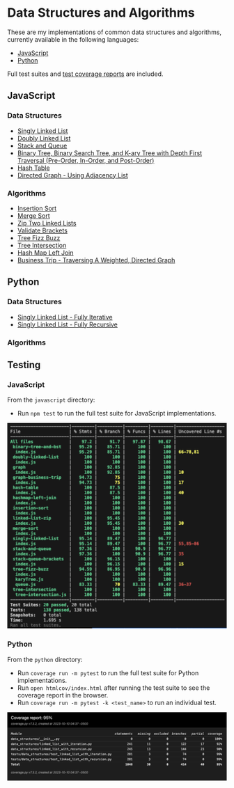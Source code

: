 # Data Structures and Algorithms

These are my implementations of common data structures and algorithms, currently available in the following languages:

- [JavaScript](#javascript)
- [Python](#python)

Full test suites and [test coverage reports](#testing) are included.

## JavaScript

### Data Structures

- [Singly Linked List](javascript/singly-linked-list/README.md)
- [Doubly Linked List](javascript/doubly-linked-list/README.md)
- [Stack and Queue](javascript/stack-and-queue/README.md)
- [Binary Tree, Binary Search Tree, and K-ary Tree with Depth First Traversal (Pre-Order, In-Order, and Post-Order)](javascript/binary-tree-and-bst/README.md)
- [Hash Table](javascript/hash-table/README.md)
- [Directed Graph - Using Adjacency List](javascript/graph/README.md)

### Algorithms

- [Insertion Sort](javascript/insertion-sort/README.md)
- [Merge Sort](javascript/merge-sort/README.md)
- [Zip Two Linked Lists](javascript/linked-list-zip/README.md)
- [Validate Brackets](javascript/stack-queue-brackets/README.md)
- [Tree Fizz Buzz](javascript/tree-fizz-buzz/README.md)
- [Tree Intersection](javascript/tree-intersection/README.md)
- [Hash Map Left Join](javascript/hashmap-left-join/README.md)
- [Business Trip - Traversing A Weighted, Directed Graph](javascript/graph-business-trip/README.md)

## Python

### Data Structures

- [Singly Linked List - Fully Iterative](python/data_structures/linked_list_with_iteration.py)
- [Singly Linked List - Fully Recursive](python/data_structures/linked_list_with_recursion.py)

### Algorithms

## Testing

### JavaScript

From the `javascript` directory:

- Run `npm test` to run the full test suite for JavaScript implementations.

![JavaScript Test Coverage Report](javascript-test-coverage.png)

### Python

From the `python` directory:

- Run `coverage run -m pytest` to run the full test suite for Python implementations.
- Run `open htmlcov/index.html` after running the test suite to see the coverage report in the browser.
- Run `coverage run -m pytest -k <test_name>` to run an individual test.

![Python Test Coverage Report](python-test-coverage.png)